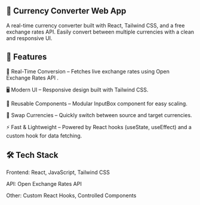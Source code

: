 ## 💱 Currency Converter Web App

A real-time currency converter built with React, Tailwind CSS, and a free exchange rates API.
Easily convert between multiple currencies with a clean and responsive UI.

## 🚀 Features

🔄 Real-Time Conversion – Fetches live exchange rates using Open Exchange Rates API
.

🖥️ Modern UI – Responsive design built with Tailwind CSS.

🧩 Reusable Components – Modular InputBox component for easy scaling.

🔀 Swap Currencies – Quickly switch between source and target currencies.

⚡ Fast & Lightweight – Powered by React hooks (useState, useEffect) and a custom hook for data fetching.

## 🛠️ Tech Stack

Frontend: React, JavaScript, Tailwind CSS

API: Open Exchange Rates API

Other: Custom React Hooks, Controlled Components
